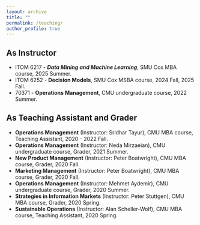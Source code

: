 ```yaml
---
layout: archive
title: ""
permalink: /teaching/
author_profile: true
---
```

## As Instructor

- ITOM 6217 - ___Data Mining and Machine Learning___, SMU Cox MBA course, 2025 Summer.
- ITOM 6252 - __Decision Models__, SMU Cox MSBA course, 2024 Fall, 2025 Fall.  
- 70371 - __Operations Management__, CMU undergraduate course, 2022 Summer.

## As Teaching Assistant and Grader

- __Operations Management__ (Instructor: Sridhar Tayur), CMU MBA course, Teaching Assistant, 2020 - 2022 Fall.
- __Operations Management__ (Instructor: Neda Mirzaeian), CMU undergraduate course, Grader, 2021 Summer.
- __New Product Management__ (Instructor: Peter Boatwright), CMU MBA course, Grader, 2020 Fall.
- __Marketing Management__ (Instructor: Peter Boatwright), CMU MBA course, Grader, 2020 Fall.
- __Operations Management__ (Instructor: Mehmet Aydemir), CMU undergraduate course, Grader, 2020 Summer.
- __Strategies in Information Markets__ (Instructor: Peter Stuttgen), CMU MBA course, Grader, 2020 Spring.
- __Sustainable Operations__ (Instructor: Alan Scheller-Wolf), CMU MBA course, Teaching Assistant, 2020 Spring.